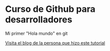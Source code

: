 # Curso de Github para desarrolladores

Mi primer "Hola mundo" en git

[Visita el blog de la persona que hizo este tutorial](www.carlossolis.com)
